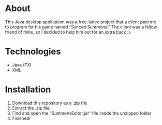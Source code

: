 # About
This Java desktop application was a free-lance project that a client paid me to program for his game named "Synced Summons."
The client was a fellow friend of mine, so I decided to help him out for an extra buck :).

# Technologies
- Java (FX)
- XML

# Installation
1. Download this repository as a .zip file  
2. Extract the .zip file  
3. Find and open the "SummonsEditor.jar" file inside the unzipped folder  
4. Finished!
